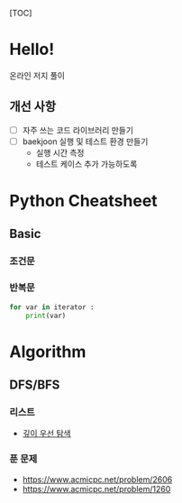 [TOC]

# Hello!
온라인 저지 풀이

## 개선 사항
- [ ] 자주 쓰는 코드 라이브러리 만들기
- [ ] baekjoon 실행 및 테스트 환경 만들기
  - 실행 시간 측정
  - 테스트 케이스 추가 가능하도록


# Python Cheatsheet

## Basic

### 조건문


### 반복문
```python
for var in iterator :
    print(var)
```


# Algorithm

## DFS/BFS

### 리스트
- [깊이 우선 탐색](https://www.acmicpc.net/problemset?sort=ac_desc&algo=127)

### 푼 문제
- <https://www.acmicpc.net/problem/2606>
- <https://www.acmicpc.net/problem/1260>